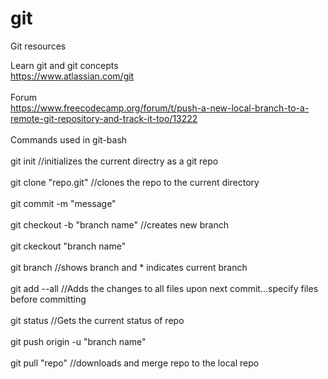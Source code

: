 # git
Git resources<br/>

Learn git and git concepts<br/>
https://www.atlassian.com/git
<br/><br/>
Forum<br/>
https://www.freecodecamp.org/forum/t/push-a-new-local-branch-to-a-remote-git-repository-and-track-it-too/13222
<br/><br/>
Commands used in git-bash
<br/><br/>
git init //initializes the current directry as a git repo
<br/><br/>
git clone "repo.git" //clones the repo to the current directory
<br/><br/>
git commit -m "message"
<br/><br/>
git checkout -b "branch name" //creates new branch
<br/><br/>
git ckeckout "branch name"
<br/><br/>
git branch //shows branch and * indicates current branch
<br/><br/>
git add --all //Adds the changes to all files upon next commit...specify files before committing
<br/><br/>
git status //Gets the current status of repo
<br/><br/>
git push origin -u "branch name"
<br/><br/>
git pull "repo" //downloads and merge repo to the local repo
